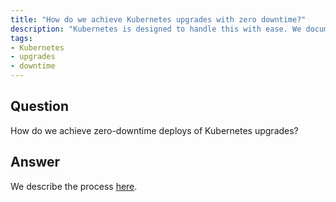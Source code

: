 ```yaml
---
title: "How do we achieve Kubernetes upgrades with zero downtime?"
description: "Kubernetes is designed to handle this with ease. We document a process to accomplish this."
tags:
- Kubernetes
- upgrades
- downtime
---
```


## Question

How do we achieve zero-downtime deploys of Kubernetes upgrades?


## Answer

We describe the process [here](https://docs.cloudposse.com/geodesic/kops/upgrade-cluster/).
